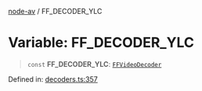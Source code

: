[node-av](../globals.md) / FF\_DECODER\_YLC

# Variable: FF\_DECODER\_YLC

> `const` **FF\_DECODER\_YLC**: [`FFVideoDecoder`](../type-aliases/FFVideoDecoder.md)

Defined in: [decoders.ts:357](https://github.com/seydx/av/blob/f8631fc881b394300b1479f511d55cf1c370a87f/src/constants/decoders.ts#L357)
